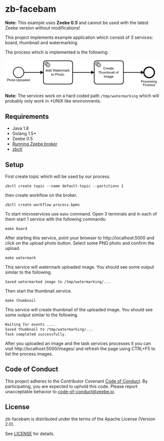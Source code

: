 # zb-facebam

**Note:** This example uses **Zeebe 0.5** and cannot be used with the latest Zeebe version without modifications!

This project implements example application which consist of 3 services: board,
thumbnail and watermarking.

The process which is implemented is the following:

![process](process.png)


**Note:** The services work on a hard coded path `/tmp/watermarking` which
will probably only work in \*UNIX like environments.

## Requirements

* Java 1.8
* Golang 1.5+
* Zeebe 0.5
* [Running Zeebe broker](https://docs.zeebe.io/introduction/install.html)
* [zbctl](https://github.com/zeebe-io/zbc-go/releases)


## Setup

First create topic which will be used by our process.

```
zbctl create topic --name default-topic --partitions 1
```

then create workflow on the broker.

```
zbctl create workflow process.bpmn
```



To start microservices use `make` command. Open 3 terminals and in each of
them start 1 service with the following commands:

```
make board
```

After starting this service, point your browser to http://localhost:5000 and
click on the upload photo button. Select some PNG photo and confirm the upload.

```
make watermark
```

This service will watermark uploaded image. You should see some output similar
to the following.


```
Saved watermarked image to /tmp/watermarking/...
```

Then start the thumbnail service.

```
make thumbnail
```

This service will create thumbnail of the uploaded image. You should see some
output similar to the following.

```
Waiting for events ....
Saved thumbnail to /tmp/watermarking/...
Task completed successfully.
```

After you uploaded an image and the task services processes it you can visit
http://localhost:5000/images/ and refresh the page using CTRL+F5 to list the
process images.

## Code of Conduct

This project adheres to the Contributor Covenant [Code of
Conduct](/CODE_OF_CONDUCT.md). By participating, you are expected to uphold
this code. Please report unacceptable behavior to code-of-conduct@zeebe.io.

## License

zb-facebam is distributed under the terms of the Apache License (Version 2.0).

See [LICENSE](/LICENSE) for details.
